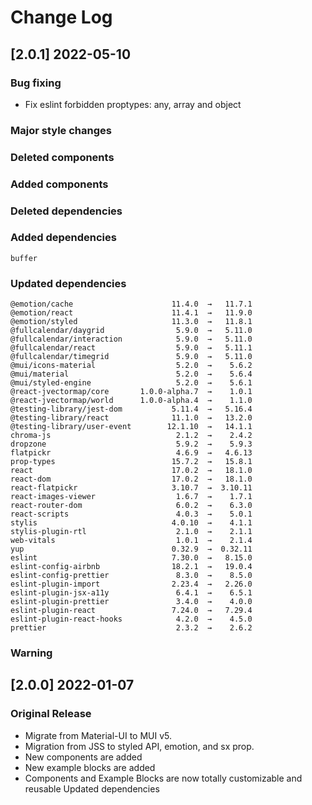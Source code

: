 # Change Log

## [2.0.1] 2022-05-10

### Bug fixing

- Fix eslint forbidden proptypes: any, array and object

### Major style changes

### Deleted components

### Added components

### Deleted dependencies

### Added dependencies

```
buffer
```

### Updated dependencies

```
@emotion/cache                      11.4.0  →   11.7.1
@emotion/react                      11.4.1  →   11.9.0
@emotion/styled                     11.3.0  →   11.8.1
@fullcalendar/daygrid                5.9.0  →   5.11.0
@fullcalendar/interaction            5.9.0  →   5.11.0
@fullcalendar/react                  5.9.0  →   5.11.1
@fullcalendar/timegrid               5.9.0  →   5.11.0
@mui/icons-material                  5.2.0  →    5.6.2
@mui/material                        5.2.0  →    5.6.4
@mui/styled-engine                   5.2.0  →    5.6.1
@react-jvectormap/core       1.0.0-alpha.7  →    1.0.1
@react-jvectormap/world      1.0.0-alpha.4  →    1.1.0
@testing-library/jest-dom           5.11.4  →   5.16.4
@testing-library/react              11.1.0  →   13.2.0
@testing-library/user-event        12.1.10  →   14.1.1
chroma-js                            2.1.2  →    2.4.2
dropzone                             5.9.2  →    5.9.3
flatpickr                            4.6.9  →   4.6.13
prop-types                          15.7.2  →   15.8.1
react                               17.0.2  →   18.1.0
react-dom                           17.0.2  →   18.1.0
react-flatpickr                     3.10.7  →  3.10.11
react-images-viewer                  1.6.7  →    1.7.1
react-router-dom                     6.0.2  →    6.3.0
react-scripts                        4.0.3  →    5.0.1
stylis                              4.0.10  →    4.1.1
stylis-plugin-rtl                    2.1.0  →    2.1.1
web-vitals                           1.0.1  →    2.1.4
yup                                 0.32.9  →  0.32.11
eslint                              7.30.0  →   8.15.0
eslint-config-airbnb                18.2.1  →   19.0.4
eslint-config-prettier               8.3.0  →    8.5.0
eslint-plugin-import                2.23.4  →   2.26.0
eslint-plugin-jsx-a11y               6.4.1  →    6.5.1
eslint-plugin-prettier               3.4.0  →    4.0.0
eslint-plugin-react                 7.24.0  →   7.29.4
eslint-plugin-react-hooks            4.2.0  →    4.5.0
prettier                             2.3.2  →    2.6.2
```

### Warning

## [2.0.0] 2022-01-07

### Original Release

- Migrate from Material-UI to MUI v5.
- Migration from JSS to styled API, emotion, and sx prop.
- New components are added
- New example blocks are added
- Components and Example Blocks are now totally customizable and reusable
  Updated dependencies
